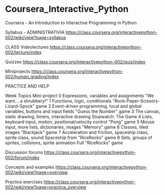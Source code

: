 Coursera_Interactive_Python
===========================

Coursera - An Introduction to Interactive Programming in Python 

Syllabus - ADMINISTRATIVIA
https://class.coursera.org/interactivepython-002/wiki/view?page=syllabus


CLASS
Videolectures
https://class.coursera.org/interactivepython-002/lecture/index

Quizzes
https://class.coursera.org/interactivepython-002/quiz/index

Miniprojects
https://class.coursera.org/interactivepython-002/human_grading/index


PRACTICE AND HELP

Week  Topics	Mini-project
0	Expressions, variables and assignments	 "We want... a shrubbery!"
1	Functions, logic, conditionals	"Rock-Paper-Scissors-Lizard-Spock" game
2	Event-driven programming, local and global variables, buttons and input fields	"Guess the Number" game
3	The canvas, static drawing, timers, interactive drawing	Stopwatch: The Game
4	Lists, keyboard input, motion, positional/velocity control	"Pong" game
5	Mouse input, more lists, dictionaries, images	"Memory" game
6	Classes, tiled images	"Blackjack" game
7	Acceleration and friction, spaceship class, sprite class, sound	Spaceship from "RiceRocks" game
8	Sets, groups of sprites, collisions, sprite animation	Full "RiceRocks" game

Discussion forums
https://class.coursera.org/interactivepython-002/forum/index

Concepts and examples
https://class.coursera.org/interactivepython-002/wiki/view?page=overview

Practice exercises
https://class.coursera.org/interactivepython-002/wiki/view?page=practice_overview




